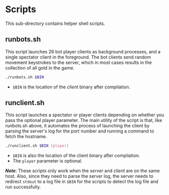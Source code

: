 # Scripts

This sub-directory contains helper shell scripts.

## runbots.sh

This script launches 26 bot player clients as background processes, and a single spectator client in the foreground. The bot clients send random movement keystrokes to the server, which in most cases results in the collection of all gold in the game.

```bash
./runbots.sh $BIN
```

- `$BIN` is the location of the *client* binary after compilation.

## runclient.sh

This script launches a spectator or player clients depending on whether you pass the optional player parameter. The main utility of the script is that, like runbots.sh above, it automates the process of launching the client by parsing the server's log for the port number and running a command to fetch the hostname.

```bash
./runclient.sh $BIN [player]
```

- `$BIN` is also the location of the client binary after compilation.
- The `player` parameter is optional.

***Note***: These scripts only work when the *server* and *client* are on the same host. Also, since they need to parse the server log, the server needs to redirect `stdout` to a log file in `$BIN` for the scripts to detect the log file and run successfully.
